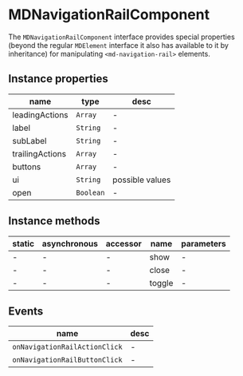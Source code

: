 # MDNavigationRailComponent

The `MDNavigationRailComponent` interface provides special properties (beyond the regular `MDElement` interface it also has available to it by inheritance) for manipulating `<md-navigation-rail>` elements.

## Instance properties

| name            | type      | desc            |
| --------------- | --------- | --------------- |
| leadingActions  | `Array`   | -               |
| label           | `String`  | -               |
| subLabel        | `String`  | -               |
| trailingActions | `Array`   | -               |
| buttons         | `Array`   | -               |
| ui              | `String`  | possible values |
| open            | `Boolean` | -               |

## Instance methods

| static | asynchronous | accessor | name   | parameters |
| ------ | ------------ | -------- | ------ | ---------- |
| -      | -            | -        | show   | -          |
| -      | -            | -        | close  | -          |
| -      | -            | -        | toggle | -          |

## Events

| name                          | desc |
| ----------------------------- | ---- |
| `onNavigationRailActionClick` | -    |
| `onNavigationRailButtonClick` | -    |
